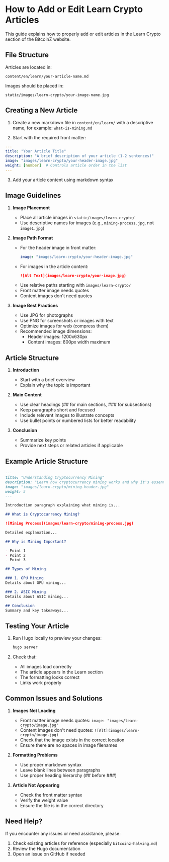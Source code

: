 # How to Add or Edit Learn Crypto Articles

This guide explains how to properly add or edit articles in the Learn Crypto section of the BitcoinZ website.

## File Structure

Articles are located in:
```
content/en/learn/your-article-name.md
```

Images should be placed in:
```
static/images/learn-crypto/your-image-name.jpg
```

## Creating a New Article

1. Create a new markdown file in `content/en/learn/` with a descriptive name, for example: `what-is-mining.md`

2. Start with the required front matter:
```yaml
---
title: "Your Article Title"
description: "A brief description of your article (1-2 sentences)"
image: "images/learn-crypto/your-header-image.jpg"
weight: [number]  # Controls article order in the list
---
```

3. Add your article content using markdown syntax

## Image Guidelines

1. **Image Placement**
   - Place all article images in `static/images/learn-crypto/`
   - Use descriptive names for images (e.g., `mining-process.jpg`, not `image1.jpg`)

2. **Image Path Format**
   - For the header image in front matter:
     ```yaml
     image: "images/learn-crypto/your-header-image.jpg"
     ```
   - For images in the article content:
     ```markdown
     ![Alt Text](images/learn-crypto/your-image.jpg)
     ```
   - Use relative paths starting with `images/learn-crypto/`
   - Front matter image needs quotes
   - Content images don't need quotes

3. **Image Best Practices**
   - Use JPG for photographs
   - Use PNG for screenshots or images with text
   - Optimize images for web (compress them)
   - Recommended image dimensions:
     - Header images: 1200x630px
     - Content images: 800px width maximum

## Article Structure

1. **Introduction**
   - Start with a brief overview
   - Explain why the topic is important

2. **Main Content**
   - Use clear headings (## for main sections, ### for subsections)
   - Keep paragraphs short and focused
   - Include relevant images to illustrate concepts
   - Use bullet points or numbered lists for better readability

3. **Conclusion**
   - Summarize key points
   - Provide next steps or related articles if applicable

## Example Article Structure

```markdown
---
title: "Understanding Cryptocurrency Mining"
description: "Learn how cryptocurrency mining works and why it's essential for blockchain networks"
image: "images/learn-crypto/mining-header.jpg"
weight: 5
---

Introduction paragraph explaining what mining is...

## What is Cryptocurrency Mining?

![Mining Process](images/learn-crypto/mining-process.jpg)

Detailed explanation...

## Why is Mining Important?

- Point 1
- Point 2
- Point 3

## Types of Mining

### 1. GPU Mining
Details about GPU mining...

### 2. ASIC Mining
Details about ASIC mining...

## Conclusion
Summary and key takeaways...
```

## Testing Your Article

1. Run Hugo locally to preview your changes:
   ```bash
   hugo server
   ```

2. Check that:
   - All images load correctly
   - The article appears in the Learn section
   - The formatting looks correct
   - Links work properly

## Common Issues and Solutions

1. **Images Not Loading**
   - Front matter image needs quotes: `image: "images/learn-crypto/image.jpg"`
   - Content images don't need quotes: `![Alt](images/learn-crypto/image.jpg)`
   - Check that the image exists in the correct location
   - Ensure there are no spaces in image filenames

2. **Formatting Problems**
   - Use proper markdown syntax
   - Leave blank lines between paragraphs
   - Use proper heading hierarchy (## before ###)

3. **Article Not Appearing**
   - Check the front matter syntax
   - Verify the weight value
   - Ensure the file is in the correct directory

## Need Help?

If you encounter any issues or need assistance, please:
1. Check existing articles for reference (especially `bitcoinz-halving.md`)
2. Review the Hugo documentation
3. Open an issue on GitHub if needed
